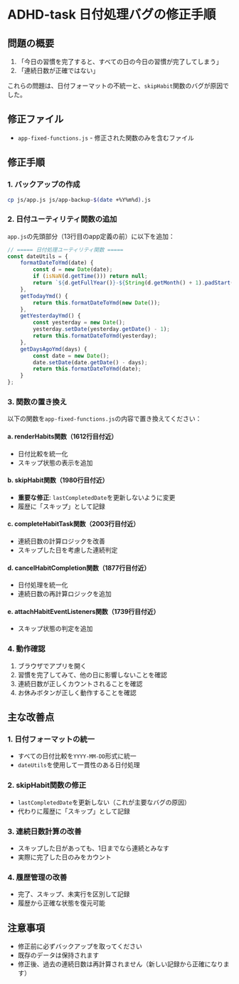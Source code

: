 # ADHD-task 日付処理バグの修正手順

## 問題の概要
1. 「今日の習慣を完了すると、すべての日の今日の習慣が完了してしまう」
2. 「連続日数が正確ではない」

これらの問題は、日付フォーマットの不統一と、`skipHabit`関数のバグが原因でした。

## 修正ファイル
- `app-fixed-functions.js` - 修正された関数のみを含むファイル

## 修正手順

### 1. バックアップの作成
```bash
cp js/app.js js/app-backup-$(date +%Y%m%d).js
```

### 2. 日付ユーティリティ関数の追加
`app.js`の先頭部分（13行目のapp定義の前）に以下を追加：

```javascript
// ===== 日付処理ユーティリティ関数 =====
const dateUtils = {
    formatDateToYmd(date) {
        const d = new Date(date);
        if (isNaN(d.getTime())) return null;
        return `${d.getFullYear()}-${String(d.getMonth() + 1).padStart(2, '0')}-${String(d.getDate()).padStart(2, '0')}`;
    },
    getTodayYmd() {
        return this.formatDateToYmd(new Date());
    },
    getYesterdayYmd() {
        const yesterday = new Date();
        yesterday.setDate(yesterday.getDate() - 1);
        return this.formatDateToYmd(yesterday);
    },
    getDaysAgoYmd(days) {
        const date = new Date();
        date.setDate(date.getDate() - days);
        return this.formatDateToYmd(date);
    }
};
```

### 3. 関数の置き換え
以下の関数を`app-fixed-functions.js`の内容で置き換えてください：

#### a. renderHabits関数（1612行目付近）
- 日付比較を統一化
- スキップ状態の表示を追加

#### b. skipHabit関数（1980行目付近）
- **重要な修正**: `lastCompletedDate`を更新しないように変更
- 履歴に「スキップ」として記録

#### c. completeHabitTask関数（2003行目付近）
- 連続日数の計算ロジックを改善
- スキップした日を考慮した連続判定

#### d. cancelHabitCompletion関数（1877行目付近）
- 日付処理を統一化
- 連続日数の再計算ロジックを追加

#### e. attachHabitEventListeners関数（1739行目付近）
- スキップ状態の判定を追加

### 4. 動作確認
1. ブラウザでアプリを開く
2. 習慣を完了してみて、他の日に影響しないことを確認
3. 連続日数が正しくカウントされることを確認
4. お休みボタンが正しく動作することを確認

## 主な改善点

### 1. 日付フォーマットの統一
- すべての日付比較を`YYYY-MM-DD`形式に統一
- `dateUtils`を使用して一貫性のある日付処理

### 2. skipHabit関数の修正
- `lastCompletedDate`を更新しない（これが主要なバグの原因）
- 代わりに履歴に「スキップ」として記録

### 3. 連続日数計算の改善
- スキップした日があっても、1日までなら連続とみなす
- 実際に完了した日のみをカウント

### 4. 履歴管理の改善
- 完了、スキップ、未実行を区別して記録
- 履歴から正確な状態を復元可能

## 注意事項
- 修正前に必ずバックアップを取ってください
- 既存のデータは保持されます
- 修正後、過去の連続日数は再計算されません（新しい記録から正確になります）